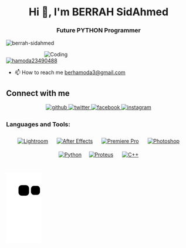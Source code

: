 
<h1 align="center">Hi 👋, I'm BERRAH SidAhmed</h1>
<h3 align="center">Future PYTHON Programmer</h3>
<p align="left"> <img src="https://komarev.com/ghpvc/?username=berrah-sidahmed&label=views&color=7c64be&style=plastic" alt="berrah-sidahmed" /> </p>
<img align="right" alt="Coding" width="400" src="https://media4.giphy.com/media/26tn33aiTi1jkl6H6/200.gif">

<p align="left"> <a href="https://twitter.com/hamoda23490488" target="blank"><img src="https://img.shields.io/twitter/follow/hamoda23490488?logo=twitter&style=for-the-badge" alt="hamoda23490488" /></a> </p>


- 📫 How to reach me [berhamoda3@gmail.com](berhamoda3@gmail.com)

## Connect with me  
<div align="center">
<a href="https://github.com/Berrah-SidAhmed" target="_blank">
<img src=https://img.shields.io/badge/github-%2324292e.svg?&style=for-the-badge&logo=github&logoColor=white alt=github style="margin-bottom: 5px;" />
</a>
<a href="https://twitter.com/Hamoda23490488" target="_blank">
<img src=https://img.shields.io/badge/twitter-%2300acee.svg?&style=for-the-badge&logo=twitter&logoColor=white alt=twitter style="margin-bottom: 5px;" />
</a>
<a href="https://www.facebook.com/hamoda.mrg" target="_blank">
<img src=https://img.shields.io/badge/facebook-%232E87FB.svg?&style=for-the-badge&logo=facebook&logoColor=white alt=facebook style="margin-bottom: 5px;" />
</a>
<a href="https://instagram.com/e_r_o_x" target="_blank">
<img src=https://img.shields.io/badge/instagram-%23000000.svg?&style=for-the-badge&logo=instagram&logoColor=white alt=instagram style="margin-bottom: 5px;" />
</a>  
</div>  

<h3 align="left">Languages and Tools:</h3>
<div align="center">  
<a href="https://www.adobe.com/products/photoshop-lightroom.html" target="_blank"><img style="margin: 10px" src="https://profilinator.rishav.dev/skills-assets/lightroom.png" alt="Lightroom" height="50" /></a>  
<a href="https://www.adobe.com/in/products/aftereffects.html" target="_blank"><img style="margin: 10px" src="https://profilinator.rishav.dev/skills-assets/aftereffects.png" alt="After Effects" height="50" /></a>  
<a href="https://www.adobe.com/in/products/premiere.html" target="_blank"><img style="margin: 10px" src="https://profilinator.rishav.dev/skills-assets/adobepremierepro.png" alt="Premiere Pro" height="50" /></a>  
<a href="https://www.adobe.com/in/products/photoshop.html" target="_blank"><img style="margin: 10px" src="https://profilinator.rishav.dev/skills-assets/photoshop-plain.svg" alt="Photoshop" height="50" /></a>  
<a href="https://www.python.org/" target="_blank"><img style="margin: 10px" src="https://profilinator.rishav.dev/skills-assets/python-original.svg" alt="Python" height="50" /></a><a href="https://www.labcenter.com/" target="_blank"><img style="margin: 10px" src="https://upload.wikimedia.org/wikipedia/en/5/5a/Proteus_Design_Suite_Atom_Logo.png" alt="Proteus" height="50" /></a>  
<a href="https://www.cplusplus.com/" target="_blank"><img style="margin: 10px" src="https://profilinator.rishav.dev/skills-assets/cplusplus-original.svg" alt="C++" height="50" /></a>  
</div>

</td><td valign="top" width="33%">



</td><td valign="top" width="33%">



</td></tr></table>  

<br/>  





![snake gif](https://github.com/Berrah-SidAhmed/Berrah-SidAhmed/blob/output/github-contribution-grid-snake.svg)
